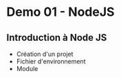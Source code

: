 # Demo 01 - NodeJS

## Introduction à Node JS
- Création d'un projet
- Fichier d'environnement
- Module